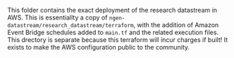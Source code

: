 This folder contains the exact deployment of the research datastream in AWS. This is essentiallty a copy of `ngen-datastream/research_datastream/terraform`, with the addition of Amazon Event Bridge schedules added to `main.tf` and the related execution files. This drectory is separate because this terraform will incur charges if built! It exists to make the AWS configuration public to the community.
